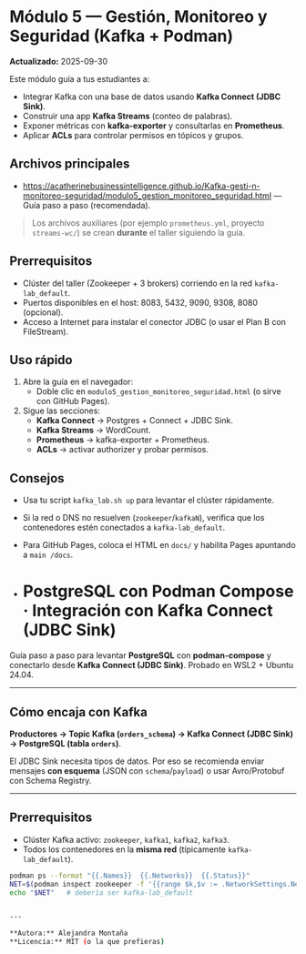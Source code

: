 # Módulo 5 — Gestión, Monitoreo y Seguridad (Kafka + Podman)

**Actualizado:** 2025-09-30

Este módulo guía a tus estudiantes a:
- Integrar Kafka con una base de datos usando **Kafka Connect (JDBC Sink)**.
- Construir una app **Kafka Streams** (conteo de palabras).
- Exponer métricas con **kafka-exporter** y consultarlas en **Prometheus**.
- Aplicar **ACLs** para controlar permisos en tópicos y grupos.

## Archivos principales
- https://acatherinebusinessintelligence.github.io/Kafka-gesti-n-monitoreo-seguridad/modulo5_gestion_monitoreo_seguridad.html — Guía paso a paso (recomendada).

> Los archivos auxiliares (por ejemplo `prometheus.yml`, proyecto `streams-wc/`) se crean **durante** el taller siguiendo la guía.

## Prerrequisitos
- Clúster del taller (Zookeeper + 3 brokers) corriendo en la red `kafka-lab_default`.
- Puertos disponibles en el host: 8083, 5432, 9090, 9308, 8080 (opcional).
- Acceso a Internet para instalar el conector JDBC (o usar el Plan B con FileStream).

## Uso rápido
1. Abre la guía en el navegador:
   - Doble clic en `modulo5_gestion_monitoreo_seguridad.html` (o sirve con GitHub Pages).
2. Sigue las secciones:
   - **Kafka Connect** → Postgres + Connect + JDBC Sink.
   - **Kafka Streams** → WordCount.
   - **Prometheus** → kafka-exporter + Prometheus.
   - **ACLs** → activar authorizer y probar permisos.

## Consejos
- Usa tu script `kafka_lab.sh up` para levantar el clúster rápidamente.
- Si la red o DNS no resuelven (`zookeeper`/`kafkaN`), verifica que los contenedores estén conectados a `kafka-lab_default`.
- Para GitHub Pages, coloca el HTML en `docs/` y habilita Pages apuntando a `main /docs`.

- # PostgreSQL con Podman Compose · Integración con Kafka Connect (JDBC Sink)

Guía paso a paso para levantar **PostgreSQL** con **podman-compose** y conectarlo desde **Kafka Connect (JDBC Sink)**. Probado en WSL2 + Ubuntu 24.04.

---

## Cómo encaja con Kafka

**Productores → Topic Kafka (`orders_schema`) → Kafka Connect (JDBC Sink) → PostgreSQL (tabla `orders`)**.

El JDBC Sink necesita tipos de datos. Por eso se recomienda enviar mensajes **con esquema** (JSON con `schema`/`payload`) o usar Avro/Protobuf con Schema Registry.

---

## Prerrequisitos

- Clúster Kafka activo: `zookeeper`, `kafka1`, `kafka2`, `kafka3`.
- Todos los contenedores en la **misma red** (típicamente `kafka-lab_default`).

```bash
podman ps --format "{{.Names}}  {{.Networks}}  {{.Status}}"
NET=$(podman inspect zookeeper -f '{{range $k,$v := .NetworkSettings.Networks}}{{$k}}{{end}}')
echo "$NET"   # debería ser kafka-lab_default


---

**Autora:** Alejandra Montaña  
**Licencia:** MIT (o la que prefieras)
